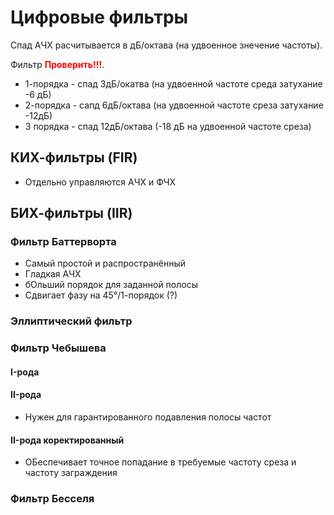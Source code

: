 ﻿<style>
.markdown-body h1{
    color:red;
}

.markdown-body h2{
    color:blue;
}
</style>

# Цифровые фильтры

Спад АЧХ расчитывается в дБ/октава (на удвоенное знечение частоты).

Фильтр <span style="color:red">**Проверить!!!**</span>.
- 1-порядка - спад 3дБ/окатва (на удвоенной частоте среда затухание -6 дБ)
- 2-порядка - сапд 6дБ/октава (на удвоенной частоте среза затухание -12дБ)
- 3 порядка - спад 12дБ/октава (-18 дБ на удвоенной частоте среза)

## КИХ-фильтры (FIR)

- Отдельно управляются АЧХ и ФЧХ

## БИХ-фильтры (IIR)

### Фильтр Баттерворта

- Самый простой и распространённый
- Гладкая АЧХ
- бОльший порядок для заданной полосы
- Сдвигает фазу на 45°/1-порядок (?)

### Эллиптический фильтр

### Фильтр Чебышева

#### I-рода

#### II-рода

- Нужен для гарантированного подавления полосы частот

#### II-рода коректированный

- ОБеспечивает точное попадание в требуемые частоту среза и частоту заграждения

### Фильтр Бесселя


